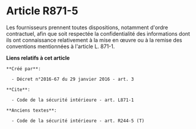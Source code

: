 # Article R871-5

Les fournisseurs prennent toutes dispositions, notamment d'ordre contractuel, afin que soit respectée la confidentialité des
informations dont ils ont connaissance relativement à la mise en œuvre ou à la remise des conventions mentionnées à l'article
L. 871-1.

**Liens relatifs à cet article**

	**Créé par**:

	  - Décret n°2016-67 du 29 janvier 2016 - art. 3

	**Cite**:

	  - Code de la sécurité intérieure - art. L871-1

	**Anciens textes**:

	  - Code de la sécurité intérieure - art. R244-5 (T)
